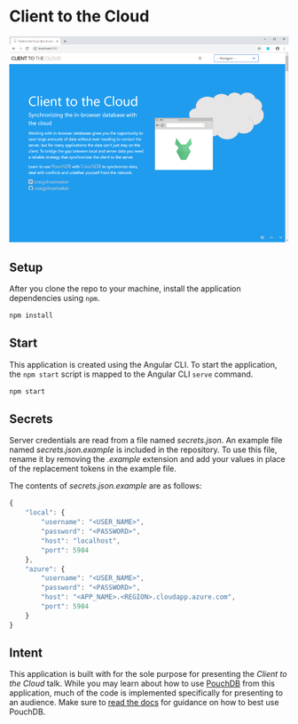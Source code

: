 # Client to the Cloud

![Screenshot](screenshot.png)

## Setup

After you clone the repo to your machine, install the application dependencies using `npm`.

```bash
npm install
```

## Start

This application is created using the Angular CLI. To start the application, the `npm start` script is mapped to the Angular CLI `serve` command.

```bash
npm start
```

## Secrets

Server credentials are read from a file named *secrets.json*. An example file named *secrets.json.example* is included in the repository. To use this file, rename it by removing the *.example* extension and add your values in place of the replacement tokens in the example file. 

The contents of *secrets.json.example* are as follows:

```javascript
{
    "local": {
        "username": "<USER_NAME>",
        "password": "<PASSWORD>",
        "host": "localhost",
        "port": 5984
    },
    "azure": {
        "username": "<USER_NAME>",
        "password": "<PASSWORD>",
        "host": "<APP_NAME>.<REGION>.cloudapp.azure.com",
        "port": 5984
    }
}
```

## Intent

This application is built with for the sole purpose for presenting the *Client to the Cloud* talk. While you may learn about how to use [PouchDB](http://pouchdb.com) from this application, much of the code is implemented specifically for presenting to an audience. Make sure to [read the docs](https://pouchdb.com/guides/) for guidance on how to best use PouchDB.